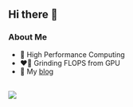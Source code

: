 ## Hi there 👋

### About Me

- 🔭 High Performance Computing
- ❤️‍🔥 Grinding FLOPS from GPU
- 📝 My [blog](https://dxzzz.org)

<br/>  

<div align="center">
<img src="https://github-readme-stats.vercel.app/api/top-langs/?username=cache-roaster&hide_border=trueb&layout=compact&hide=jupyter%20notebook,html,css,vim%20script&show_icons=true&count_private=true" align="left" />  
</div>


<!--
**cache-roaster/cache-roaster** is a ✨ _special_ ✨ repository because its `README.md` (this file) appears on your GitHub profile.

Here are some ideas to get you started:

- 🔭 I’m currently working on ...
- 🌱 I’m currently learning ...
- 👯 I’m looking to collaborate on ...
- 🤔 I’m looking for help with ...
- 💬 Ask me about ...
- 📫 How to reach me: ...
- 😄 Pronouns: ...
- ⚡ Fun fact: ...
-->
